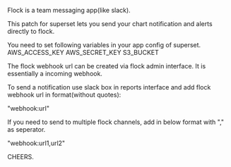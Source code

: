 Flock is a team messaging app(like slack).

This patch for superset lets you send your chart notification and alerts directly to flock.

You need to set following variables in your app config of superset.
AWS_ACCESS_KEY
AWS_SECRET_KEY
S3_BUCKET

The flock webhook url can be created via flock admin interface. It is essentially a incoming webhook.

To send a notification use slack box in reports interface and add flock webhook url in format(without quotes):

"webhook:url"

If you need to send to multiple flock channels, add in below format with "," as seperator.

"webhook:url1,url2"

CHEERS.
